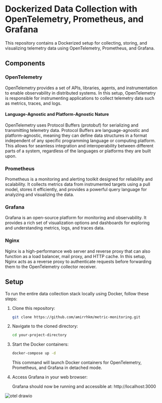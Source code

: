 ﻿# Dockerized Data Collection with OpenTelemetry, Prometheus, and Grafana

This repository contains a Dockerized setup for collecting, storing, and visualizing telemetry data using OpenTelemetry, Prometheus, and Grafana.

## Components

### OpenTelemetry

OpenTelemetry provides a set of APIs, libraries, agents, and instrumentation to enable observability in distributed systems. In this setup, OpenTelemetry is responsible for instrumenting applications to collect telemetry data such as metrics, traces, and logs.

#### Language-Agnostic and Platform-Agnostic Nature

OpenTelemetry uses Protocol Buffers (protobuf) for serializing and transmitting telemetry data. Protocol Buffers are language-agnostic and platform-agnostic, meaning they can define data structures in a format independent of any specific programming language or computing platform. This allows for seamless integration and interoperability between different parts of a system, regardless of the languages or platforms they are built upon.

### Prometheus

Prometheus is a monitoring and alerting toolkit designed for reliability and scalability. It collects metrics data from instrumented targets using a pull model, stores it efficiently, and provides a powerful query language for analyzing and visualizing the data.

### Grafana

Grafana is an open-source platform for monitoring and observability. It provides a rich set of visualization options and dashboards for exploring and understanding metrics, logs, and traces data.

### Nginx

Nginx is a high-performance web server and reverse proxy that can also function as a load balancer, mail proxy, and HTTP cache. In this setup, Nginx acts as a reverse proxy to authenticate requests before forwarding them to the OpenTelemetry collector receiver.

## Setup

To run the entire data collection stack locally using Docker, follow these steps:

1. Clone this repository:

   ```bash
   git clone https://github.com/amirrhkm/metric-monitoring.git

2. Navigate to the cloned directory:

   ```bash
   cd your-project-directory

3. Start the Docker containers:

   ```bash
   docker-compose up -d
   ```
   
   This command will launch Docker containers for OpenTelemetry, Prometheus, and Grafana in detached mode.

4. Access Grafana in your web browser:

   Grafana should now be running and accessible at: http://localhost:3000

![otel drawio](https://github.com/amirrhkm/metrics-monitoring/assets/152793780/cd7dd20e-fc82-4927-b389-c398e5051ddc)
